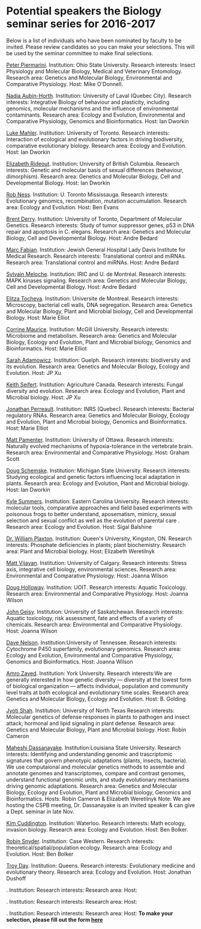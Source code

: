 # Potential speakers the Biology seminar series for 2016-2017


Below is a list of individuals who have been nominated by faculty to be invited. Please review candidates so you can make your selections. This will be used by the seminar committee to make final selections.


[Peter Piermarini](https://www.researchgate.net/profile/Peter_Piermarini). 
Institution: Ohio State University. 
Research interests: Insect Physiology and Molecular Biology, Medical and Veterinary Entomology. 
Research area: Genetics and Molecular Biology, Environmental and Comparative Physiology. 
Host: Mike O'Donnell.

[Nadia Aubin-Horth](http://wikiaubinhorth.ibis.ulaval.ca/Main_Page). 
Institution: University of Laval (Quebec City). 
Research interests: Integrative Biology of behaviour and plasticity, including genomics, molecular mechanisms and the influence of environmental contaminants.
Research area: Ecology and Evolution, Environmental and Comparative Physiology, Genomics and Bioinformatics.
Host: Ian Dworkin

[Luke Mahler](http://mahlerlab.com/). 
Institution: University of Toronto. 
Research interests: Interaction of ecological and evolutionary factors in driving biodiversity, comparative evolutionary biology.
Research area: Ecology and Evolution.
Host: Ian Dworkin

[Elizabeth Rideout](http://rideoutlab.weebly.com/). 
Institution: University of British Columbia.
Research interests: Genetic and molecular basis of sexual differences (behaviour, dimorphism).
Research area: Genetics and Molecular Biology, Cell and Developmental Biology.
Host: Ian Dworkin

[Rob Ness](http://sites.utm.utoronto.ca/ness/). 
Institution: U. Toronto Mississauga.
Research interests: Evolutionary genomics, recombination, mutation accumulation.
Research area: Ecology and Evolution.
Host: Ben Evans

[Brent Derry](http://lab.research.sickkids.ca/derry/). 
Institution: University of Toronto, Department of Molecular Genetics. 
Research interests: Study of tumor suppressor genes, p53 in DNA repair and apoptosis in C. elegans.
Research area: Genetics and Molecular Biology, Cell and Developmental Biology.
Host: Andre Bedard

[Marc Fabian](http://www.ncbi.nlm.nih.gov/pubmed/?term=fabian+mr). 
Institution: Jewish General Hospital Lady Davis Institute for Medical Research.
Research interests: Translational control and miRNAs.
Research area: Translational control and miRNAs.
Host: Andre Bedard

[Sylvain Meloche](http://www.iric.ca/en/research/principal-investigators/sylvain-meloche/). 
Institution: IRIC and U. de Montréal.
Research interests: MAPK kinases signaling.
Research area: Genetics and Molecular Biology, Cell and Developmental Biology.
Host: Andre Bedard

[Elitza Tocheva](http://www.biochimie.umontreal.ca/activites-de-recherche/themes-de-recherche-et-professeurs/elitza-tocheva/). 
Institution: Universite de Montreal.
Research interests: Microscopy, bacterial cell walls, DNA segregation.
Research area: Genetics and Molecular Biology, Plant and Microbial biology, Cell and Developmental Biology.
Host: Marie Elliot

[Corrine Maurice](https://www.mcgill.ca/microimm/people/professors/corinne-maurice). 
Institution: McGill University.
Research interests: Microbiome and metabolism.
Research area: Genetics and Molecular Biology, Ecology and Evolution, Plant and Microbial biology, Genomics and Bioinformatics.
Host: Marie Elliot

[Sarah Adamowicz](http://www.uoguelph.ca/ib/people/faculty/adamowicz.shtml). 
Institution: Guelph.
Research interests: biodiversity and its evolution.
Research area: Genetics and Molecular Biology, Ecology and Evolution.
Host: JP Xu

[Keith Seifert](http://www.agr.gc.ca/eng/science-and-innovation/research-centres/ontario/ottawa-research-and-development-centre/scientific-staff-and-expertise/seifert-keith-phd/?id=1181921509394). 
Institution: Agriculture Canada.
Research interests: Fungal diversity and evolution.
Research area: Ecology and Evolution, Plant and Microbial biology.
Host: JP Xu

[Jonathan Perreault](http://www.profs.inrs.ca/jperreault/). 
Institution: INRS (Quebec).
Research interests: Bacterial regulatory RNAs.
Research area: Genetics and Molecular Biology, Ecology and Evolution, Plant and Microbial biology, Genomics and Bioinformatics.
Host: Marie Elliot

[Matt Pamenter](http://pamenterlab.ca). 
Institution: University of Ottawa.
Research interests: Naturally evolved mechanisms of hypoxia-tolerance in the vertebrate brain.
Research area: Environmental and Comparative Physiology.
Host: Graham Scott

[Doug Schemske](https://plantbiology.natsci.msu.edu/directory/doug-schemske/research/). 
Institution: Michigan State University.
Research interests: Studying ecological and genetic factors influencing local adaptation in plants.
Research area: Ecology and Evolution, Plant and Microbial biology.
Host: Ian Dworkin

[Kyle Summers](http://core.ecu.edu/biol/summersk/summerwebpage/welcome.htm). 
Institution: Eastern Carolina University.
Research interests: molecular tools, comparative approaches and field based experiments with poisonous frogs to better understand, aposematism, mimicry, sexual selection and sexual conflict as well as the evolution of parental care .
Research area: Ecology and Evolution.
Host: Sigal Balshine

[Dr. William Plaxton](http://post.queensu.ca/~plaxton/). 
Institution: Queen's University, Kingston, ON.
Research interests: Phosphate deficiencies in plants; plant biochemistry.
Research area: Plant and Microbial biology.
Host: Elizabeth Weretilnyk

[Matt Vijayan](http://contacts.ucalgary.ca/info/bio/profiles/124-32886). 
Institution: University of Calgary.
Research interests: Stress axis, integrative cell biology, environmental sciences.
Research area: Environmental and Comparative Physiology.
Host: Joanna Wilson

[Doug Holloway](http://faculty.uoit.ca/groups/aquatox/). 
Institution: UOIT.
Research interests: Aquatic Toxicology.
Research area: Environmental and Comparative Physiology.
Host: Joanna Wilson

[John Geisy](http://www.usask.ca/toxicology/jgiesy/). 
Institution: University of Saskatchewan.
Research interests: Aquatic toxicology, risk assessment, fate and effects of a variety of chemicals.
Research area: Environmental and Comparative Physiology.
Host: Joanna Wilson

[Dave Nelson](https://www.uthsc.edu/molecular_sciences/directories/faculty/d_nelson.php). 
Institution:University of Tennessee.
Research interests: Cytochrome P450 superfamily, evolutionary genomics.
Research area: Ecology and Evolution, Environmental and Comparative Physiology, Genomics and Bioinformatics.
Host: Joanna Wilson

[Amro Zayed](http://biology.gradstudies.yorku.ca/faculty/a-zayed/). 
Institution: York University.
Research interests:We are generally interested in how genetic diversity — diversity at the lowest form of biological organization — affects individual, population and community level traits at both ecological and evolutionary time scales.
Research area: Genetics and Molecular Biology, Ecology and Evolution.
Host: B. Golding

[Jyoti Shah](https://facultyinfo.unt.edu/faculty-profile?query=Jyoti+Shah&type=name&profile=js0863). 
Institution: University of North Texas
Research interests: Molecular genetics of defense responses in plants to pathogen and insect attack; hormonal and lipid signaling in plant defense. 
Research area: Genetics and Molecular Biology, Plant and Microbial biology.
Host: Robin Cameron

[Maheshi Dassanayake](http://www.lsugenomics.org/). 
Institution:Louisiana State University.
Research interests: Identifying and understanding genomic and trascriptomic signatures that govern phenotypic adaptations (plants, insects, bacteria). We use computaional and molecular genetics methods to assemble and annotate genomes and transcriptomes, compare and contrast genomes, understand functional genomic units, and study evolutionary mechanisms driving genomic adaptations.
Research area: Genetics and Molecular Biology, Ecology and Evolution, Plant and Microbial biology, Genomics and Bioinformatics. 
Hosts: Robin Cameron & Elizabeth Weretilnyk
Note: We are hosting the CSPB meeting, Dr. Dassanayake is an invited speaker & can give a Dept. seminar in late Nov.

[Kim Cuddington](http://ecotheory.uwaterloo.ca/). 
Institution: Waterloo.
Research interests: Math ecology, invasion biology.
Research area: Ecology and Evolution.
Host: Ben Bolker.

[Robin Snyder](http://www.cwru.edu/artsci/biol/snyder/research.html). 
Institution: Case Western. 
Research interests: theoretical/spatial/population ecology.
Research area: Ecology and Evolution.
Host: Ben Bolker

[Troy Day](http://www.mast.queensu.ca/~tday/research.html). 
Institution: Queens.
Research interests: Evolutionary medicine and evolutionary theory. 
Research area: Ecology and Evolution.
Host: Jonathan Dushoff

[](). 
Institution: 
Research interests: 
Research area: 
Host: 

[](). 
Institution: 
Research interests: 
Research area: 
Host: 

[](). 
Institution: 
Research interests: 
Research area: 
Host: 
**To make your selection, please fill out the form [here](url)**

